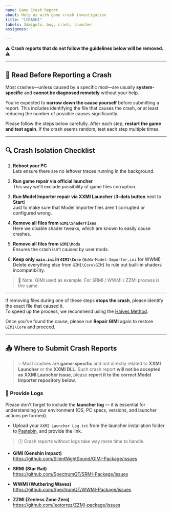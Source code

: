 ```yaml
---
name: Game Crash Report
about: Help us with game crash investigation
title: "[CRASH]"
labels: 3dmigoto, bug, crash, launcher
assignees: ''

---
```


⚠️ **Crash reports that do not follow the guidelines below will be removed.** ⚠️

---

## 📌 Read Before Reporting a Crash

Most crashes—unless caused by a specific mod—are usually **system-specific** and **cannot be diagnosed remotely** without your help.

You're expected to **narrow down the cause yourself** before submitting a report. This includes identifying the file that causes the crash, or at least reducing the number of possible causes significantly.

Please follow the steps below carefully. After each step, **restart the game and test again**. If the crash seems random, test each step multiple times.

---

## 🔍 Crash Isolation Checklist

1. **Reboot your PC**  
   Lets ensure there are no leftover traces running in the background.

2. **Run game repair via official launcher**  
   This way we'll exclude possibility of game files corruption.

3. **Run Model Importer repair via XXMI Launcher** (**3-dots button** next to **Start**)  
   Just to make sure that Model Importer files aren't corrupted or configured wrong.

4. **Remove all files from `GIMI\ShaderFixes`**  
   Here we disable shader tweaks, which are known to easily cause crashes.

5. **Remove all files from `GIMI\Mods`**  
   Ensures the crash isn’t caused by user mods.

6. **Keep only `main.ini` in `GIMI\Core`**  (`WuWa-Model-Importer.ini` for WWMI)  
   Delete everything else from `GIMI\Core\GIMI` to rule out built-in shaders incompatibility.

> 📝 Note: GIMI used as example. For SRMI / WWMI / ZZMI process is the same.

---

If removing files during one of these steps **stops the crash**, please identify the exact file that caused it.  
To speed up the process, we recommend using the [Halves Method](https://leotorrez.github.io/modding/guides/troubleshooting#the-halves-method).

Once you've found the cause, please run **Repair GIMI** again to restore `GIMI\Core` and proceed.

---

## 📤 Where to Submit Crash Reports

> 💡 Most crashes are **game-specific** and not directly related to **XXMI Launcher** or the **XXMI DLL**. Such crash report **will not be accepted as XXMI Launcher issue**, please **report it to the correct Model Importer repository below**.

### **📄 Provide Logs**
Please don't forget to include the **launcher log**  — it is essential for understanding your environment (OS, PC specs, versions, and launcher actions performed).

- Upload your `XXMI Launcher Log.txt` from the launcher installation folder to [Pastebin](https://pastebin.com), and provide the link.

> 🕒 Crash reports without logs take way more time to handle.

- **GIMI (Genshin Impact)**  
  https://github.com/SilentNightSound/GIMI-Package/issues

- **SRMI (Star Rail)**  
  https://github.com/SpectrumQT/SRMI-Package/issues

- **WWMI (Wuthering Waves)**  
  https://github.com/SpectrumQT/WWMI-Package/issues

- **ZZMI (Zenless Zone Zero)**  
  https://github.com/leotorrez/ZZMI-package/issues
